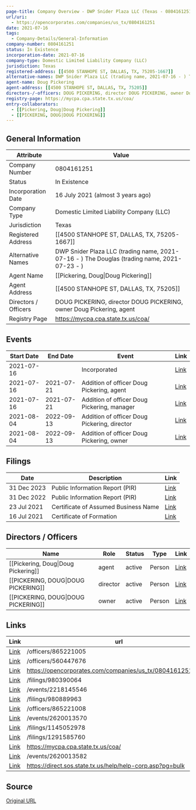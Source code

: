 ```yaml
---
page-title: Company Overview - DWP Snider Plaza LLC (Texas - 0804161251)
url/uri:
  - https://opencorporates.com/companies/us_tx/0804161251
date: 2021-07-16
tags:
  - Company-Details/General-Information
company-number: 0804161251
status: In Existence
incorporation-date: 2021-07-16
company-type: Domestic Limited Liability Company (LLC)
jurisdiction: Texas
registered-address: [[4500 STANHOPE ST, DALLAS, TX, 75205-1667]]
alternative-names: DWP Snider Plaza LLC (trading name, 2021-07-16 - ) The Douglas (trading name, 2021-07-23 - )
agent-name: Doug Pickering
agent-address: [[4500 STANHOPE ST, DALLAS, TX, 75205]]
directors-/-officers: DOUG PICKERING, director DOUG PICKERING, owner Doug Pickering, agent
registry-page: https://mycpa.cpa.state.tx.us/coa/
entry-collaborators:
  - [[Pickering, Doug|Doug Pickering]]
  - [[PICKERING, DOUG|DOUG PICKERING]]
---
```


## General Information
| Attribute          | Value                                       |
|--------------------|---------------------------------------------|
| Company Number     | 0804161251                                  |
| Status             | In Existence                                |
| Incorporation Date | 16 July 2021 (almost 3 years ago)           |
| Company Type       | Domestic Limited Liability Company (LLC)    |
| Jurisdiction       | Texas                                       |
| Registered Address | [[4500 STANHOPE ST, DALLAS, TX, 75205-1667]] |
| Alternative Names  | DWP Snider Plaza LLC (trading name, 2021-07-16 - ) The Douglas (trading name, 2021-07-23 - ) |
| Agent Name         | [[Pickering, Doug\|Doug Pickering]]         |
| Agent Address      | [[4500 STANHOPE ST, DALLAS, TX, 75205]]     |
| Directors / Officers | DOUG PICKERING, director DOUG PICKERING, owner Doug Pickering, agent |
| Registry Page      | https://mycpa.cpa.state.tx.us/coa/          |

## Events

| Start Date | End Date   | Event                                                   | Link |
|------------|------------|-------------------------------------------------------|------|
| 2021-07-16 |            | Incorporated                                            | [Link](https://opencorporates.com/events/2218145591) |
| 2021-07-16 | 2021-07-21 | Addition of officer Doug Pickering, agent               | [Link](https://opencorporates.com/events/2218145546) |
| 2021-07-16 | 2021-07-21 | Addition of officer Doug Pickering, manager             | [Link](https://opencorporates.com/events/2218145576) |
| 2021-08-04 | 2022-09-13 | Addition of officer Doug Pickering, director            | [Link](https://opencorporates.com/events/2620013582) |
| 2021-08-04 | 2022-09-13 | Addition of officer Doug Pickering, owner               | [Link](https://opencorporates.com/events/2620013570) |

## Filings
| Date        | Description                    | Link |
|-------------|--------------------------------|-------|
| 31 Dec 2023 | Public Information Report (PIR) | [Link](https://opencorporates.com/filings/1291585760) |
| 31 Dec 2022 | Public Information Report (PIR) | [Link](https://opencorporates.com/filings/1145052978) |
| 23 Jul 2021 | Certificate of Assumed Business Name | [Link](https://opencorporates.com/filings/980889963) |
| 16 Jul 2021 | Certificate of Formation       | [Link](https://opencorporates.com/filings/980390064) |

## Directors / Officers
| Name                 | Role            | Status     | Type        | Link |
|----------------------|-----------------|------------|-------------|------|
| [[Pickering, Doug\|Doug Pickering]] | agent           | active     | Person      | [Link](https://opencorporates.com/officers/560447676) |
| [[PICKERING, DOUG\|DOUG PICKERING]] | director        | active     | Person      | [Link](https://opencorporates.com/officers/865221005) |
| [[PICKERING, DOUG\|DOUG PICKERING]] | owner           | active     | Person      | [Link](https://opencorporates.com/officers/865221008) |

## Links
| Link   | url                            
|--------|--------------------------------|
| [Link](/officers/865221005) |/officers/865221005           |
| [Link](/officers/560447676) |/officers/560447676           |
| [Link](https://opencorporates.com/companies/us_tx/0804161251/filings) |https://opencorporates.com/companies/us_tx/0804161251/filings|
| [Link](/filings/980390064) |/filings/980390064            |
| [Link](/events/2218145546) |/events/2218145546            |
| [Link](/filings/980889963) |/filings/980889963            |
| [Link](/officers/865221008) |/officers/865221008           |
| [Link](/events/2620013570) |/events/2620013570            |
| [Link](/filings/1145052978) |/filings/1145052978           |
| [Link](/filings/1291585760) |/filings/1291585760           |
| [Link](https://mycpa.cpa.state.tx.us/coa/) |https://mycpa.cpa.state.tx.us/coa/|
| [Link](/events/2620013582) |/events/2620013582            |
| [Link](https://direct.sos.state.tx.us/help/help-corp.asp?pg=bulk) |https://direct.sos.state.tx.us/help/help-corp.asp?pg=bulk|

## Source
[Original URL](https://opencorporates.com/companies/us_tx/0804161251)
